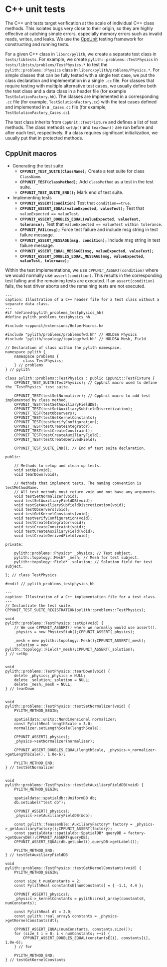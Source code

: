 # C++ unit tests

The C++ unit tests target verification at the scale of individual C++ class methods.
This isolates bugs very close to their origin, so they are highly effective at catching simple errors, especially memory errors such as invalid reads, writes, and leaks.
We use the [CppUnit](https://www.freedesktop.org/wiki/Software/cppunit/) testing framework for constructing and running tests.

For a given C++ class in `libsrc/pylith`, we create a separate test class in `tests/libtests`.
For example, we create `pylith::problems::TestPhysics` in `tests/libtsts/problems/TestPhysics.*` to test the `pylith::problems::Physics` class in `libsrc/pylith/problems/Physics.*`.
For simple classes that can be fully tested with a single test case, we put the class declaration and implementation in a single `.cc` file.
For classes that require testing with multiple alternative test cases, we usually define both the test class and a data class in a header file (for example `TestSolutionFactory.hh`).
The classes are implemented in a corresponding `.cc` file (for example, `TestSolutionFactory.cc`) with the test cases defined and implemented in a `_Cases.cc` file (for example, `TestSolutionFactory_Cases.cc`).

The test class inherits from `CppUnit::TestFixture` and defines a list of test methods.
The class methods `setUp()` and `tearDown()` are run before and after each test, respectively.
If a class requires significant initialization, we usually put that in protected methods.

## CppUnit macros

* Generating the test suite
  * **`CPPUNIT_TEST_SUITE(ClassName);`** Create a test suite for class `ClassName`.
  * **`CPPUNIT_TEST(classMethod);`** Add `classMethod` as a test in the test suite.
  * **`CPPUNIT_TEST_SUITE_END();`** Mark end of test suite.
* Implementing tests
  * **`CPPUNIT_ASSERT(condition)`** Test that `condition==true`.
  * **`CPPUNIT_ASSERT_EQUAL(valueExpected, valueTest);`** Test that `valueExpected == valueTest`.
  * **`CPPUNIT_ASSERT_DOUBLES_EQUAL(valueExpected, valueTest, tolerance);`** Test that `valueExpected == valueTest within tolerance`.
  * **`CPPUNIT_FAIL(msg);`** Force test failure and include msg string in test failure message.
  * **`CPPUNIT_ASSERT_MESSAGE(msg, condition);`** Include msg string in test failure message.
  * **`CPPUNIT_ASSERT_EQUAL_MESSAGE(msg, valueExpected, valueTest);`**
  * **`CPPUNIT_ASSERT_DOUBLES_EQUAL_MESSAGE(msg, valueExpected, valueTest, tolernace);`**

Within the test implementations, we use `CPPUNIT_ASSERT(condition)` where we would normally use `assert(condition)`.
This results in the corresponding test failing and the remaining tests are executed.
If an `assert(condition)` fails, the test driver aborts and the remaining tests are not executed.

```{code-block} c++
---
caption: Illustration of a C++ header file for a test class without a separate data class.
---
#if !defined(pylith_problems_testphysics_hh)
#define pylith_problems_testphysics_hh

#include <cppunit/extensions/HelperMacros.h>

#include "pylith/problems/problemsfwd.hh" // HOLDSA Physics
#include "pylith/topology/topologyfwd.hh" // HOLDSA Mesh, Field

// Declaration of class within the pylith namespace.
namespace pylith {
    namespace problems {
        class TestPhysics;
    } // problems
} // pylith

class pylith::problems::TestPhysics : public CppUnit::TestFixture {
    CPPUNIT_TEST_SUITE(TestPhysics); // CppUnit macro used to define the `TestPhysics` test suite.

    CPPUNIT_TEST(testSetNormalizer); // CppUnit macro to add test implemented by class method.
    CPPUNIT_TEST(testSetAuxiliaryFieldDB);
    CPPUNIT_TEST(testSetAuxiliarySubfieldDiscretization);
    CPPUNIT_TEST(testObservers);
    CPPUNIT_TEST(testGetKernelConstants);
    CPPUNIT_TEST(testVerifyConfiguration);
    CPPUNIT_TEST(testCreateIntegrator);
    CPPUNIT_TEST(testCreateConstraint);
    CPPUNIT_TEST(testCreateAuxiliaryField);
    CPPUNIT_TEST(testCreateDerivedField);

    CPPUNIT_TEST_SUITE_END(); // End of test suite declaration.

public:

    // Methods to setup and clean up tests.
    void setUp(void);
    void tearDown(void);

    // Methods that implement tests. The naming convention is testMethodName.
    // All test methods must return void and not have any arguments.
    void testSetNormalizer(void);
    void testSetAuxiliaryFieldDB(void);
    void testSetAuxiliarySubfieldDiscretization(void);
    void testObservers(void);
    void testGetKernelConstants(void);
    void testVerifyConfiguration(void);
    void testCreateIntegrator(void);
    void testCreateConstraint(void);
    void testCreateAuxiliaryField(void);
    void testCreateDerivedField(void);

private:

    pylith::problems::Physics* _physics; // Test subject.
    pylith::topology::Mesh* _mesh; // Mesh for test subject.
    pylith::topology::Field* _solution; // Solution field for test subject.

}; // class TestPhysics

#endif // pylith_problems_testphysics_hh
```

```{code-block} c++
---
caption: Illustration of a C++ implementation file for a test class.
---
// Instantiate the test suite.
CPPUNIT_TEST_SUITE_REGISTRATION(pylith::problems::TestPhysics);

void
pylith::problems::TestPhysics::setUp(void) {
    // We use CPPUNIT_ASSERT() where we normally would use assert().
    _physics = new PhysicsStub();CPPUNIT_ASSERT(_physics);

    _mesh = new pylith::topology::Mesh();CPPUNIT_ASSERT(_mesh);
    _solution = new pylith::topology::Field(*_mesh);CPPUNIT_ASSERT(_solution);
} // setUp


void
pylith::problems::TestPhysics::tearDown(void) {
    delete _physics;_physics = NULL;
    delete _solution;_solution = NULL;
    delete _mesh;_mesh = NULL;
} // tearDown


void
pylith::problems::TestPhysics::testSetNormalizer(void) {
    PYLITH_METHOD_BEGIN;

    spatialdata::units::Nondimensional normalizer;
    const PylithReal lengthScale = 3.0;
    normalizer.setLengthScale(lengthScale);

    CPPUNIT_ASSERT(_physics);
    _physics->setNormalizer(normalizer);

    CPPUNIT_ASSERT_DOUBLES_EQUAL(lengthScale, _physics->_normalizer->getLengthScale(), 1.0e-6);

    PYLITH_METHOD_END;
} // testSetNormalizer


void
pylith::problems::TestPhysics::testSetAuxiliaryFieldDB(void) {
    PYLITH_METHOD_BEGIN;

    spatialdata::spatialdb::UniformDB db;
    db.setLabel("test db");

    CPPUNIT_ASSERT(_physics);
    _physics->setAuxiliaryFieldDB(&db);

    const pylith::feassemble::AuxiliaryFactory* factory = _physics->_getAuxiliaryFactory();CPPUNIT_ASSERT(factory);
    const spatialdata::spatialdb::SpatialDB* queryDB = factory->getQueryDB();CPPUNIT_ASSERT(queryDB);
    CPPUNIT_ASSERT_EQUAL(db.getLabel(),queryDB->getLabel());

    PYLITH_METHOD_END;
} // testSetAuxiliaryFieldDB

void
pylith::problems::TestPhysics::testGetKernelConstants(void) {
    PYLITH_METHOD_BEGIN;

    const size_t numConstants = 2;
    const PylithReal constantsE[numConstants] = { -1.1, 4.4 };

    CPPUNIT_ASSERT(_physics);
    _physics->_kernelConstants = pylith::real_array(constantsE, numConstants);

    const PylithReal dt = 2.0;
    const pylith::real_array& constants = _physics->getKernelConstants(dt);

    CPPUNIT_ASSERT_EQUAL(numConstants, constants.size());
    for (size_t i = 0; i < numConstants; ++i) {
        CPPUNIT_ASSERT_DOUBLES_EQUAL(constantsE[i], constants[i], 1.0e-6);
    } // for

    PYLITH_METHOD_END;
} // testGetKernelConstants

```
